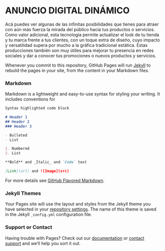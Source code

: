 # ANUNCIO DIGITAL DINÁMICO

Acá puedes ver algunas de las infinitas posibilidades que tienes para atraer con aún más fuerza la mirada del público hacia tus productos o servicios. Como valor adicional, esta tecnología permite actualizar el look de tu tienda y tu marca frente a tus clientes, con un toque extra de diseño, cuyo impacto y versatilidad supera por mucho a la gráfica tradicional estática.
Estas producciones también son muy útiles para mejorar tu presencia en redes sociales y dar a conocer tus promociones o nuevos productos y servicios.

Whenever you commit to this repository, GitHub Pages will run [Jekyll](https://jekyllrb.com/) to rebuild the pages in your site, from the content in your Markdown files.

### Markdown

Markdown is a lightweight and easy-to-use syntax for styling your writing. It includes conventions for

```markdown
Syntax highlighted code block

# Header 1
## Header 2
### Header 3

- Bulleted
- List

1. Numbered
2. List

**Bold** and _Italic_ and `Code` text

[Link](url) and ![Image](src)
```

For more details see [GitHub Flavored Markdown](https://guides.github.com/features/mastering-markdown/).

### Jekyll Themes

Your Pages site will use the layout and styles from the Jekyll theme you have selected in your [repository settings](https://github.com/cbriones/motiongraphics/settings). The name of this theme is saved in the Jekyll `_config.yml` configuration file.

### Support or Contact

Having trouble with Pages? Check out our [documentation](https://help.github.com/categories/github-pages-basics/) or [contact support](https://github.com/contact) and we’ll help you sort it out.
